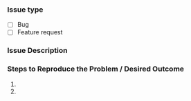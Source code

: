 ### Issue type 

- [ ] Bug 
- [ ] Feature request

### Issue Description

### Steps to Reproduce the Problem / Desired Outcome 

  1. 
  2.
